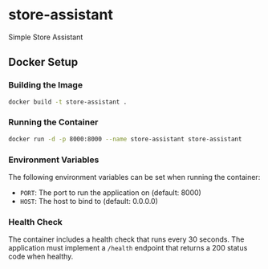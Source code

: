 # store-assistant
Simple Store Assistant

## Docker Setup

### Building the Image
```bash
docker build -t store-assistant .
```

### Running the Container
```bash
docker run -d -p 8000:8000 --name store-assistant store-assistant
```

### Environment Variables
The following environment variables can be set when running the container:
- `PORT`: The port to run the application on (default: 8000)
- `HOST`: The host to bind to (default: 0.0.0.0)

### Health Check
The container includes a health check that runs every 30 seconds. The application must implement a `/health` endpoint that returns a 200 status code when healthy.
